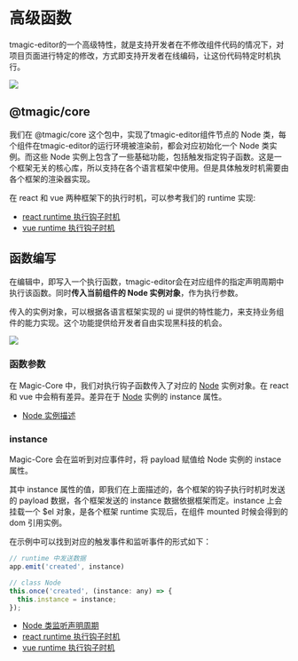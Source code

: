 # 高级函数
tmagic-editor的一个高级特性，就是支持开发者在不修改组件代码的情况下，对项目页面进行特定的修改，方式即支持开发者在线编码，让这份代码特定时机执行。

<img src="https://image.video.qpic.cn/oa_88b7d-37_1895524853_1636348113209218">

## @tmagic/core
我们在 @tmagic/core 这个包中，实现了tmagic-editor组件节点的 Node 类，每个组件在tmagic-editor的运行环境被渲染前，都会对应初始化一个 Node 类实例。而这些 Node 实例上包含了一些基础功能，包括触发指定钩子函数。这是一个框架无关的核心库，所以支持在各个语言框架中使用。但是具体触发时机需要由各个框架的渲染器实现。

在 react 和 vue 两种框架下的执行时机，可以参考我们的 runtime 实现:

- [react runtime 执行钩子时机](https://github.com/Tencent/tmagic-editor/blob/master/packages/ui-react/src/useApp.ts)
- [vue runtime 执行钩子时机](https://github.com/Tencent/tmagic-editor/blob/master/packages/ui/src/useApp.ts)

## 函数编写
在编辑中，即写入一个执行函数，tmagic-editor会在对应组件的指定声明周期中执行该函数。同时**传入当前组件的 Node 实例对象**，作为执行参数。

传入的实例对象，可以根据各语言框架实现的 ui 提供的特性能力，来支持业务组件的能力实现。这个功能提供给开发者自由实现黑科技的机会。

<img src="https://image.video.qpic.cn/oa_2a552e-0_934618672_1636348294258073">

### 函数参数
在 Magic-Core 中，我们对执行钩子函数传入了对应的 [Node](https://github.com/Tencent/tmagic-editor/blob/master/packages/core/src/Node.ts) 实例对象。在 react 和 vue 中会稍有差异。差异在于 [Node](https://github.com/Tencent/tmagic-editor/blob/master/packages/core/src/Node.ts) 实例的 instance 属性。

- [Node 实例描述](https://github.com/Tencent/tmagic-editor/blob/master/packages/core/src/Node.ts)

### instance
Magic-Core 会在监听到对应事件时，将 payload 赋值给 Node 实例的 instace 属性。

其中 instance 属性的值，即我们在上面描述的，各个框架的钩子执行时机时发送的 payload 数据，各个框架发送的 instance 数据依据框架而定。instance 上会挂载一个 $el 对象，是各个框架 runtime 实现后，在组件 mounted 时候会得到的 dom 引用实例。

在示例中可以找到对应的触发事件和监听事件的形式如下：

```javascript
// runtime 中发送数据
app.emit('created', instance)

// class Node 
this.once('created', (instance: any) => {
  this.instance = instance;
});
```

- [Node 类监听声明周期](https://github.com/Tencent/tmagic-editor/blob/master/packages/core/src/Node.ts)
- [react runtime 执行钩子时机](https://github.com/Tencent/tmagic-editor/blob/master/packages/ui-react/src/useApp.ts)
- [vue runtime 执行钩子时机](https://github.com/Tencent/tmagic-editor/blob/master/packages/ui/src/useApp.ts)